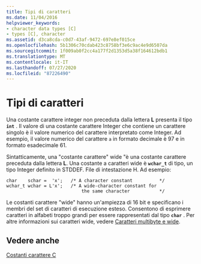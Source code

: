 ```yaml
---
title: Tipi di caratteri
ms.date: 11/04/2016
helpviewer_keywords:
- character data types [C]
- types [C], character
ms.assetid: d3ca8cda-c0d7-43af-9472-697e8ef015ce
ms.openlocfilehash: 5b1306c70cdab423c8758bf3e6c9ac4e9d6507da
ms.sourcegitcommit: 1f009ab0f2cc4a177f2d1353d5a38f164612bdb1
ms.translationtype: MT
ms.contentlocale: it-IT
ms.lasthandoff: 07/27/2020
ms.locfileid: "87226490"
---
```

# <a name="character-types"></a>Tipi di caratteri

Una costante carattere integer non preceduta dalla lettera **L** presenta il tipo **`int`** . Il valore di una costante carattere Integer che contiene un carattere singolo è il valore numerico del carattere interpretato come Integer. Ad esempio, il valore numerico del carattere `a` in formato decimale è 97 e in formato esadecimale 61.

Sintatticamente, una "costante carattere" wide "è una costante carattere preceduta dalla lettera **L**. Una costante a caratteri wide è **`wchar_t`** di tipo, un tipo Integer definito in STDDEF. File di intestazione H. Ad esempio:

```
char    schar =  'x';   /* A character constant          */
wchar_t wchar = L'x';   /* A wide-character constant for
                            the same character           */
```

Le costanti carattere "wide" hanno un'ampiezza di 16 bit e specificano i membri del set di caratteri di esecuzione esteso. Consentono di esprimere caratteri in alfabeti troppo grandi per essere rappresentati dal tipo **`char`** . Per altre informazioni sui caratteri wide, vedere [Caratteri multibyte e wide](../c-language/multibyte-and-wide-characters.md).

## <a name="see-also"></a>Vedere anche

[Costanti carattere C](../c-language/c-character-constants.md)
